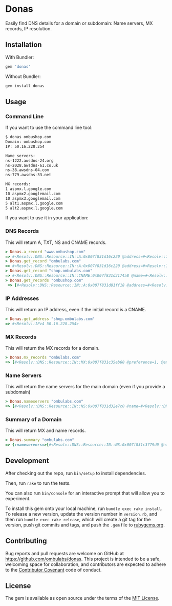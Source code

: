 # Donas

Easily find DNS details for a domain or subdomain: Name servers, MX records, IP resolution.

## Installation

With Bundler:

```ruby
gem 'donas'
```

Without Bundler:

```bash
gem install donas
```

## Usage

### Command Line

If you want to use the command line tool:

```bash
$ donas ombushop.com
Domain: ombushop.com
IP: 50.16.228.254

Name servers:
ns-1222.awsdns-24.org
ns-2028.awsdns-61.co.uk
ns-38.awsdns-04.com
ns-779.awsdns-33.net

MX records:
1 aspmx.l.google.com
10 aspmx2.googlemail.com
10 aspmx3.googlemail.com
5 alt1.aspmx.l.google.com
5 alt2.aspmx.l.google.com
```

If you want to use it in your application:

### DNS Records

This will return A, TXT, NS and CNAME records.

```ruby
> Donas.a_record "www.ombushop.com"
=> #<Resolv::DNS::Resource::IN::A:0x007f831d16c220 @address=#<Resolv::IPv4 50.16.228.254>, @ttl=59>
> Donas.get_record "ombulabs.com"
=> #<Resolv::DNS::Resource::IN::A:0x007f831d16c220 @address=#<Resolv::IPv4 50.16.228.254>, @ttl=59>
> Donas.get_record "shop.ombulabs.com"
=> #<Resolv::DNS::Resource::IN::CNAME:0x007f831d3174a8 @name=#<Resolv::DNS::Name: tiendaombulabs.ombushop.com.>, @ttl=21277>
> Donas.get_records "ombushop.com"
 => [#<Resolv::DNS::Resource::IN::A:0x007f831d81ff18 @address=#<Resolv::IPv4 50.16.228.254>, @ttl=3599>, #<Resolv::DNS::Resource::IN::NS:0x007f831d81f540 @name=#<Resolv::DNS::Name: ns-1222.awsdns-24.org.>, @ttl=21599>, #<Resolv::DNS::Resource::IN::NS:0x007f831d81eaa0 @name=#<Resolv::DNS::Name: ns-2028.awsdns-61.co.uk.>, @ttl=21599>, #<Resolv::DNS::Resource::IN::NS:0x007f831d81df88 @name=#<Resolv::DNS::Name: ns-38.awsdns-04.com.>, @ttl=21599>, #<Resolv::DNS::Resource::IN::NS:0x007f831d81d5b0 @name=#<Resolv::DNS::Name: ns-779.awsdns-33.net.>, @ttl=21599>, #<Resolv::DNS::Resource::IN::SOA:0x007f831d81c390 @mname=#<Resolv::DNS::Name: ns-1222.awsdns-24.org.>, @rname=#<Resolv::DNS::Name: awsdns-hostmaster.amazon.com.>, @serial=1, @refresh=7200, @retry=900, @expire=1209600, @minimum=86400, @ttl=899>, #<Resolv::DNS::Resource::IN::MX:0x007f831d827f38 @preference=1, @exchange=#<Resolv::DNS::Name: aspmx.l.google.com.>, @ttl=299>, #<Resolv::DNS::Resource::IN::MX:0x007f831d827308 @preference=10, @exchange=#<Resolv::DNS::Name: aspmx2.googlemail.com.>, @ttl=299>, #<Resolv::DNS::Resource::IN::MX:0x007f831d826598 @preference=10, @exchange=#<Resolv::DNS::Name: aspmx3.googlemail.com.>, @ttl=299>, #<Resolv::DNS::Resource::IN::MX:0x007f831d825698 @preference=5, @exchange=#<Resolv::DNS::Name: alt1.aspmx.l.google.com.>, @ttl=299>, #<Resolv::DNS::Resource::IN::MX:0x007f831d824798 @preference=5, @exchange=#<Resolv::DNS::Name: alt2.aspmx.l.google.com.>, @ttl=299>, #<Resolv::DNS::Resource::IN::TXT:0x007f831d824018 @strings=["v=spf1 include:_spf.google.com ~all"], @ttl=3599>, #<Resolv::DNS::Resource::IN::TXT:0x007f831d0f5a58 @strings=["v=spf1 include:sendgrid.net ~all"], @ttl=3599>, #<Resolv::DNS::Resource::Generic::Type99_Class1:0x007f831d82f9b8 @data="#v=spf1 include:_spf.google.com ~all", @ttl=3599>]
```

### IP Addresses

This will return an IP address, even if the initial record is a CNAME.

```ruby
> Donas.get_address "shop.ombulabs.com"
=> #<Resolv::IPv4 50.16.228.254>
```

### MX Records

This will return the MX records for a domain.

```ruby
> Donas.mx_records "ombulabs.com"
=> [#<Resolv::DNS::Resource::IN::MX:0x007f831c35eb60 @preference=1, @exchange=#<Resolv::DNS::Name: aspmx.l.google.com.>, @ttl=3599>, #<Resolv::DNS::Resource::IN::MX:0x007f831c35dc60 @preference=10, @exchange=#<Resolv::DNS::Name: alt3.aspmx.l.google.com.>, @ttl=3599>, #<Resolv::DNS::Resource::IN::MX:0x007f831c35cd60 @preference=10, @exchange=#<Resolv::DNS::Name: alt4.aspmx.l.google.com.>, @ttl=3599>, #<Resolv::DNS::Resource::IN::MX:0x007f831d114f70 @preference=5, @exchange=#<Resolv::DNS::Name: alt1.aspmx.l.google.com.>, @ttl=3599>, #<Resolv::DNS::Resource::IN::MX:0x007f831c3670f8 @preference=5, @exchange=#<Resolv::DNS::Name: alt2.aspmx.l.google.com.>, @ttl=3599>]
```

### Name Servers

This will return the name servers for the main domain (even if you provide a subdomain)

```ruby
> Donas.nameservers "ombulabs.com"
=> [#<Resolv::DNS::Resource::IN::NS:0x007f831d32e7c0 @name=#<Resolv::DNS::Name: ns-1052.awsdns-03.org.>, @ttl=21599>, #<Resolv::DNS::Resource::IN::NS:0x007f831d32dd20 @name=#<Resolv::DNS::Name: ns-1839.awsdns-37.co.uk.>, @ttl=21599>, #<Resolv::DNS::Resource::IN::NS:0x007f831d32d208 @name=#<Resolv::DNS::Name: ns-469.awsdns-58.com.>, @ttl=21599>, #<Resolv::DNS::Resource::IN::NS:0x007f831d32c830 @name=#<Resolv::DNS::Name: ns-665.awsdns-19.net.>, @ttl=21599>]
```

### Summary of a Domain

This will return MX and name records.

```ruby
> Donas.summary "ombulabs.com"
=> {:nameservers=>[#<Resolv::DNS::Resource::IN::NS:0x007f831c3779d0 @name=#<Resolv::DNS::Name: ns-1052.awsdns-03.org.>, @ttl=21599>, #<Resolv::DNS::Resource::IN::NS:0x007f831c376f30 @name=#<Resolv::DNS::Name: ns-1839.awsdns-37.co.uk.>, @ttl=21599>, #<Resolv::DNS::Resource::IN::NS:0x007f831c376418 @name=#<Resolv::DNS::Name: ns-469.awsdns-58.com.>, @ttl=21599>, #<Resolv::DNS::Resource::IN::NS:0x007f831c375a40 @name=#<Resolv::DNS::Name: ns-665.awsdns-19.net.>, @ttl=21599>], :mx_records=>[#<Resolv::DNS::Resource::IN::MX:0x007f831c37d1c8 @preference=1, @exchange=#<Resolv::DNS::Name: aspmx.l.google.com.>, @ttl=3599>, #<Resolv::DNS::Resource::IN::MX:0x007f831c37c2c8 @preference=10, @exchange=#<Resolv::DNS::Name: alt3.aspmx.l.google.com.>, @ttl=3599>, #<Resolv::DNS::Resource::IN::MX:0x007f831c387678 @preference=10, @exchange=#<Resolv::DNS::Name: alt4.aspmx.l.google.com.>, @ttl=3599>, #<Resolv::DNS::Resource::IN::MX:0x007f831c386778 @preference=5, @exchange=#<Resolv::DNS::Name: alt1.aspmx.l.google.com.>, @ttl=3599>, #<Resolv::DNS::Resource::IN::MX:0x007f831c385878 @preference=5, @exchange=#<Resolv::DNS::Name: alt2.aspmx.l.google.com.>, @ttl=3599>]}
```

## Development

After checking out the repo, run `bin/setup` to install dependencies.

Then, run `rake` to run the tests.

You can also run `bin/console` for an interactive prompt that will allow you to experiment.

To install this gem onto your local machine, run `bundle exec rake install`. To release a new version, update the version number in `version.rb`, and then run `bundle exec rake release`, which will create a git tag for the version, push git commits and tags, and push the `.gem` file to [rubygems.org](https://rubygems.org).

## Contributing

Bug reports and pull requests are welcome on GitHub at https://github.com/ombulabs/donas. This project is intended to be a safe, welcoming space for collaboration, and contributors are expected to adhere to the [Contributor Covenant](http://contributor-covenant.org) code of conduct.

## License

The gem is available as open source under the terms of the [MIT License](http://opensource.org/licenses/MIT).
